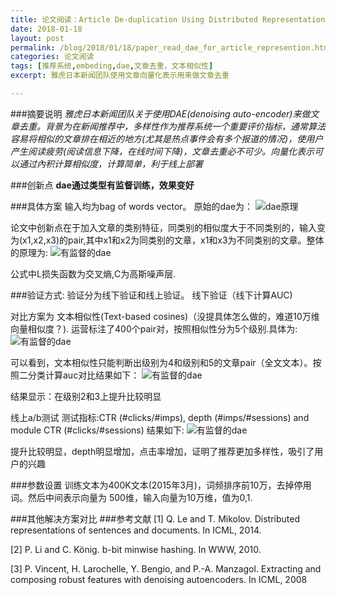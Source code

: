 ```yaml
---
title: 论文阅读：Article De-duplication Using Distributed Representations
date: 2018-01-18
layout: post
permalink: /blog/2018/01/18/paper_read_dae_for_article_represention.html
categories: 论文阅读
tags: [推荐系统,embeding,dae,文章去重，文本相似性]
excerpt: 雅虎日本新闻团队使用文章向量化表示用来做文章去重

---
```


###摘要说明
*雅虎日本新闻团队关于使用DAE(denoising auto-encoder)来做文章去重。背景为在新闻推荐中，多样性作为推荐系统一个重要评价指标，通常算法容易将相似的文章排在相近的地方(尤其是热点事件会有多个报道的情况)，使用户产生阅读疲劳(阅读信息下降，在线时间下降)，文章去重必不可少。向量化表示可以通过內积计算相似度，计算简单，利于线上部署*

###创新点
**dae通过类型有监督训练，效果变好**

###具体方案
输入均为bag of words vector。
原始的dae为：
![dae原理](http://ashan2012.github.io/images/paper_read_dae_for_article_represention/1.png)

论文中创新点在于加入文章的类别特征，同类别的相似度大于不同类别的，输入变为(x1,x2,x3)的pair,其中x1和x2为同类别的文章，x1和x3为不同类别的文章。整体的原理为:
![有监督的dae](http://ashan2012.github.io/images/paper_read_dae_for_article_represention/2.png)

公式中L损失函数为交叉熵,C为高斯噪声层.

###验证方式:
验证分为线下验证和线上验证。
线下验证（线下计算AUC)

对比方案为 文本相似性(Text-based cosines)（没提具体怎么做的，难道10万维向量相似度？). 运营标注了400个pair对，按照相似性分为5个级别.具体为:
![有监督的dae](http://ashan2012.github.io/images/paper_read_dae_for_article_represention/3.png)

可以看到，文本相似性只能判断出级别为4和级别和5的文章pair（全文文本）。按照二分类计算auc对比结果如下：
![有监督的dae](http://ashan2012.github.io/images/paper_read_dae_for_article_represention/4.png)

结果显示：在级别2和3上提升比较明显

线上a/b测试
测试指标:CTR (#clicks/#imps), depth (#imps/#sessions) and module CTR (#clicks/#sessions)
结果如下:
![有监督的dae](http://ashan2012.github.io/images/paper_read_dae_for_article_represention/5.png)

提升比较明显，depth明显增加，点击率增加，证明了推荐更加多样性，吸引了用户的兴趣


###参数设置
训练文本为400K文本(2015年3月)，词频排序前10万，去掉停用词。然后中间表示向量为 500维，输入向量为10万维，值为0,1.

###其他解决方案对比
###参考文献
[1] Q. Le and T. Mikolov. Distributed representations of
sentences and documents. In ICML, 2014.

[2] P. Li and C. König. b-bit minwise hashing. In WWW,
2010.

[3] P. Vincent, H. Larochelle, Y. Bengio, and P.-A.
Manzagol. Extracting and composing robust features
with denoising autoencoders. In ICML, 2008

